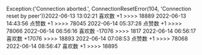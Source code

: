 Exception:('Connection aborted.', ConnectionResetError(104, 'Connection reset by peer'))2022-06-13  13:02:21   喜欢数 +1 >>>> 18889
2022-06-13  14:43:56   点赞数 +1 >>>> 78045
2022-06-14  05:37:28   点赞数 +1 >>>> 78066
2022-06-14  06:56:16   喜欢数 -17076 >>>> 1817
2022-06-14  06:56:17   喜欢数 +17076 >>>> 18893
2022-06-14  07:08:53   点赞数 +1 >>>> 78068
2022-06-14  08:56:47   喜欢数 +1 >>>> 18895
